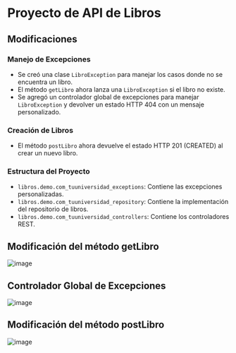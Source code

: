 # Proyecto de API de Libros

## Modificaciones

### Manejo de Excepciones

- Se creó una clase `LibroException` para manejar los casos donde no se encuentra un libro.
- El método `getLibro` ahora lanza una `LibroException` si el libro no existe.
- Se agregó un controlador global de excepciones para manejar `LibroException` y devolver un estado HTTP 404 con un mensaje personalizado.

### Creación de Libros

- El método `postLibro` ahora devuelve el estado HTTP 201 (CREATED) al crear un nuevo libro.

### Estructura del Proyecto

- `libros.demo.com_tuuniversidad_exceptions`: Contiene las excepciones personalizadas.
- `libros.demo.com_tuuniversidad_repository`: Contiene la implementación del repositorio de libros.
- `libros.demo.com_tuuniversidad_controllers`: Contiene los controladores REST.

## Modificación del método getLibro

![image](https://github.com/Wellington-Granados/Modificar-Web-API-de-Libro/assets/170190822/85a6c67c-4e2b-4f06-9d1b-150ca96a7e31)

## Controlador Global de Excepciones

![image](https://github.com/Wellington-Granados/Modificar-Web-API-de-Libro/assets/170190822/45063bd2-4d97-48c3-9267-bca4c769aa12)

## Modificación del método postLibro

![image](https://github.com/Wellington-Granados/Modificar-Web-API-de-Libro/assets/170190822/4a3a37e1-1fdb-443c-a911-8fac1e94953b)
